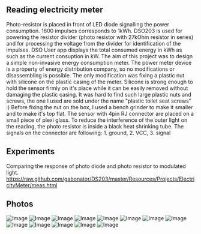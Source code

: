 Reading electricity meter
---------------------------

Photo-resistor is placed in front of LED diode signalling the power consumption. 1600 impulses corresponds to 1kWh. DSO203 is used for powering the resistor divider (photo resistor with 27kOhm resistor in series) and for processing the voltage from the divider for identification of the impulses. DSO User app displays the total consumed energy in kWh as such as the current consuption in kW.
The aim of this project was to design a simple non-invasive energy consumption meter. The power meter device is a property of energy distribution company, so no modifications or disassembling is possible. The only modification was fixing a plastic nut with silicone on the plastic casing of the meter. Silicone is strong enough to hold the sensor firmly on it's place while it can be easily removed without damaging the plastic casing.
It was hard to find such large plastic nuts and screws, the one I used are sold under the name "plastic toilet seat screws" :) Before fixing the nut on the box, I used a bench grinder to make it smaller and to make it's top flat. The sensor with 4pin RJ connector are placed on a small piece of plexi glass. To reduce the interference of the outer light on the reading, the photo resistor is inside a black heat shrinking tube. The signals on the connector are following: 1. ground, 2. VCC, 3. signal

Experiments
------------------
Comparing the response of photo diode and photo resistor to modulated light. 
https://raw.github.com/gabonator/DS203/master/Resources/Projects/ElectricityMeter/meas.html

Photos
------------------

![Image](img01.jpg)
![Image](img02.jpg)
![Image](img03.jpg)
![Image](img04.jpg)
![Image](img05.jpg)
![Image](img06.jpg)
![Image](img07.jpg)
![Image](img08.jpg)
![Image](img09.jpg)
![Image](img10.jpg)
![Image](img11.jpg)
![Image](img12.jpg)
![Image](img13.jpg)

